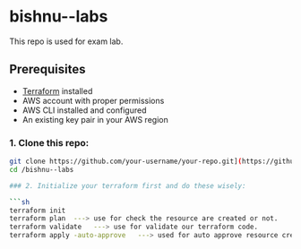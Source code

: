 # bishnu--labs
This repo is used for exam lab.

## Prerequisites

- [Terraform](https://www.terraform.io/downloads.html) installed
- AWS account with proper permissions
- AWS CLI installed and configured
- An existing key pair in your AWS region



### 1. Clone this repo:
```sh
git clone https://github.com/your-username/your-repo.git](https://github.com/engineerbishnu/bishnu--labs.git
cd /bishnu--labs

### 2. Initialize your terraform first and do these wisely:

```sh
terraform init
terraform plan  ---> use for check the resource are created or not.
terraform validate   ---> use for validate our terraform code.
terraform apply -auto-approve   ---> used for auto approve resource creations.
